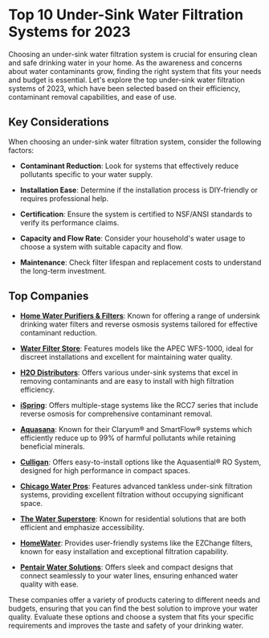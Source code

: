 # Top 10 Under-Sink Water Filtration Systems for 2023

Choosing an under-sink water filtration system is crucial for ensuring clean and safe drinking water in your home. As the awareness and concerns about water contaminants grow, finding the right system that fits your needs and budget is essential. Let's explore the top under-sink water filtration systems of 2023, which have been selected based on their efficiency, contaminant removal capabilities, and ease of use.

## Key Considerations

When choosing an under-sink water filtration system, consider the following factors:

- **Contaminant Reduction**: Look for systems that effectively reduce pollutants specific to your water supply.
  
- **Installation Ease**: Determine if the installation process is DIY-friendly or requires professional help.
  
- **Certification**: Ensure the system is certified to NSF/ANSI standards to verify its performance claims.
  
- **Capacity and Flow Rate**: Consider your household's water usage to choose a system with suitable capacity and flow.
  
- **Maintenance**: Check filter lifespan and replacement costs to understand the long-term investment.

## Top Companies

- **[Home Water Purifiers & Filters](/dir/home_water_purifiers__filters)**: Known for offering a range of undersink drinking water filters and reverse osmosis systems tailored for effective contaminant reduction.

- **[Water Filter Store](/dir/water_filter_store)**: Features models like the APEC WFS-1000, ideal for discreet installations and excellent for maintaining water quality.
  
- **[H2O Distributors](/dir/h2o_distributors)**: Offers various under-sink systems that excel in removing contaminants and are easy to install with high filtration efficiency.

- **[iSpring](/dir/ispring)**: Offers multiple-stage systems like the RCC7 series that include reverse osmosis for comprehensive contaminant removal.

- **[Aquasana](/dir/aquasana)**: Known for their Claryum® and SmartFlow® systems which efficiently reduce up to 99% of harmful pollutants while retaining beneficial minerals.

- **[Culligan](/dir/culligan)**: Offers easy-to-install options like the Aquasential® RO System, designed for high performance in compact spaces.

- **[Chicago Water Pros](/dir/chicago_water_pros)**: Features advanced tankless under-sink filtration systems, providing excellent filtration without occupying significant space.

- **[The Water Superstore](/dir/the_water_superstore)**: Known for residential solutions that are both efficient and emphasize accessibility.

- **[HomeWater](/dir/homewater)**: Provides user-friendly systems like the EZChange filters, known for easy installation and exceptional filtration capability.

- **[Pentair Water Solutions](/dir/pentair_water_solutions)**: Offers sleek and compact designs that connect seamlessly to your water lines, ensuring enhanced water quality with ease.

These companies offer a variety of products catering to different needs and budgets, ensuring that you can find the best solution to improve your water quality. Evaluate these options and choose a system that fits your specific requirements and improves the taste and safety of your drinking water.
